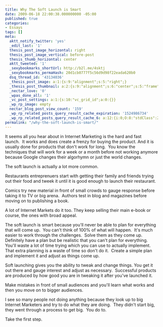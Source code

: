 ```yaml
---
title: Why The Soft Launch is Smart
date: 2009-06-18 22:00:38.000000000 -05:00
published: true
categories:
- Essays
tags: []
meta:
  aktt_notify_twitter: 'yes'
  _edit_last: '1'
  thesis_post_image_horizontal: right
  thesis_post_image_vertical: before-post
  thesis_thumb_horizontal: center
  aktt_tweeted: '1'
  _sexybookmarks_shortUrl: http://b2l.me/4sktj
  _sexybookmarks_permaHash: 20d1cb0777f5c56d9d98f22eada620b0
  dsq_thread_id: '43134036'
  _thesis_post_image: a:1:{s:9:"alignment";s:5:"right";}
  _thesis_post_thumbnail: a:2:{s:9:"alignment";s:6:"center";s:5:"frame";a:1:{s:2:"on";b:1;}}
  _nectar_love: '0'
  _wpas_done_all: '1'
  _vc_post_settings: a:1:{s:10:"vc_grid_id";a:0:{}}
  _wp_rp_image: empty
  nectar_blog_post_view_count: '159'
  _wp_rp_related_posts_query_result_cache_expiration: '1524986734'
  _wp_rp_related_posts_query_result_cache_6: a:12:{i:0;O:8:"stdClass":2:{s:7:"post_id";s:4:"1853";s:5:"score";s:16:"76.1119501919657";}i:1;O:8:"stdClass":2:{s:7:"post_id";s:4:"4954";s:5:"score";s:17:"67.76038040366907";}i:2;O:8:"stdClass":2:{s:7:"post_id";s:4:"1934";s:5:"score";s:18:"62.590988162915444";}i:3;O:8:"stdClass":2:{s:7:"post_id";s:4:"1210";s:5:"score";s:18:"59.696841006232304";}i:4;O:8:"stdClass":2:{s:7:"post_id";s:4:"1280";s:5:"score";s:17:"59.24127314453557";}i:5;O:8:"stdClass":2:{s:7:"post_id";s:4:"2753";s:5:"score";s:18:"58.826323593589315";}i:6;O:8:"stdClass":2:{s:7:"post_id";s:4:"2051";s:5:"score";s:18:"58.826323593589315";}i:7;O:8:"stdClass":2:{s:7:"post_id";s:4:"1251";s:5:"score";s:17:"58.65189352540938";}i:8;O:8:"stdClass":2:{s:7:"post_id";s:4:"3250";s:5:"score";s:17:"49.66341627484776";}i:9;O:8:"stdClass":2:{s:7:"post_id";s:4:"1157";s:5:"score";s:17:"27.61864855755965";}i:10;O:8:"stdClass":2:{s:7:"post_id";s:4:"1133";s:5:"score";s:17:"22.75755767643539";}i:11;O:8:"stdClass":2:{s:7:"post_id";s:3:"310";s:5:"score";s:18:"19.495521963718556";}}
permalink: "/why-the-soft-launch-is-smart/"
---
```

<p>It seems all you hear about in Internet Marketing is the hard and fast launch.  It works and does create a frenzy for buying the product. And it is usually done for products that don't work for long.  You know the techniques that will work for a week or a month before not working anymore because Google changes their algorhymn or just the world changes.</p>
<p>The soft launch is actually a lot more common.</p>
<p>Restaurants entreprenuers start with getting their family and friends trying out their food and tweek it until it is good enough to launch their restaurant.</p>
<p>Comics try new material in front of small crowds to gauge response before taking it to TV or big arena.  Authors test in blog and magazines before moving on to publishing a book.</p>
<p>A lot of Internet Markets do it too. They keep selling their main e-book or course, the ones with broad appeal.</p>
<p>The soft launch is smart because you'll never be able to plan for everything that will come up.  You can't think of 100% of what will happen.  It's much easier to work through the challenges.  Solve them as they come up.  Definitely have a plan but be realistic that you can't plan for everything. You'll waste a lot of time trying which you can use to actually implement. That extra planning is a waste of time so don't do it.  Create a simple plan and implement it and adjust as things come up.</p>
<p>Soft launching gives you the ability to tweak and change things. You get it out there and gauge interest and adjust as necessary.  Successful products are produced by how good you are in tweaking it after you've launched it.</p>
<p>Make mistakes in front of small audiences and you'll learn what works and then you move on to bigger audiences.</p>
<p>I see so many people not doing anything because they look up to big Internet Marketers and try to do what they are doing.  They didn't start big, they went through a process to get big.  You do to.</p>
<p>Take the first step.</p>
